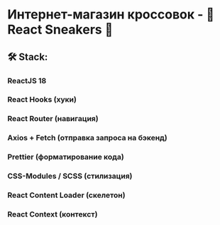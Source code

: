 <h1>Интернет-магазин кроссовок - 👟 React Sneakers 👟</h1>

<h2>🛠 Stack:</h2>
<h3>ReactJS 18</h3>
<h3>React Hooks (хуки)</h3>
<h3>React Router (навигация)</h3>
<h3>Axios + Fetch (отправка запроса на бэкенд)</h3>
<h3>Prettier (форматирование кода)</h3>
<h3>CSS-Modules / SCSS (стилизация)</h3>
<h3>React Content Loader (скелетон)</h3>
<h3>React Context (контекст)</h3>
